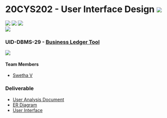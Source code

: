 # 20CYS202 - User Interface Design ![](https://img.shields.io/badge/-Completed-darkgreen)
![](https://img.shields.io/badge/Batch-21CYS-lightgreen) ![](https://img.shields.io/badge/UG-blue) ![](https://img.shields.io/badge/Subject-UID-blue) <br/>
![](https://img.shields.io/badge/Category-BRIG-purple)

### UID-DBMS-29 - [Business Ledger Tool](https://swethav79.github.io/20CYS202-UID/Mini-Project)
![](https://img.shields.io/badge/Template-Own-gold)

#### Team Members
- [Swetha V]()

### Deliverable 
- [User Analysis Document](UID-DBMS-29_UAD.pdf)
- [ER Diagram](UID-DBMS-29_ER_Diagram.pdf)
- [User Interface](UI/)


